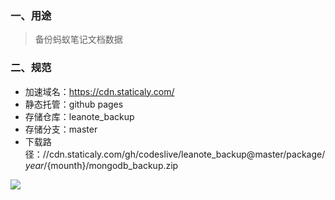 ### 一、用途

> 备份蚂蚁笔记文档数据

### 二、规范

- 加速域名：https://cdn.staticaly.com/
- 静态托管：github pages
- 存储仓库：leanote_backup
- 存储分支：master
- 下载路径：//cdn.staticaly.com/gh/codeslive/leanote_backup@master/package/${year}/${mounth}/mongodb_backup.zip


![](https://cdn.staticaly.com/gh/mystaticcode/showImg@main/api/showImg/202301010408448.webp)

